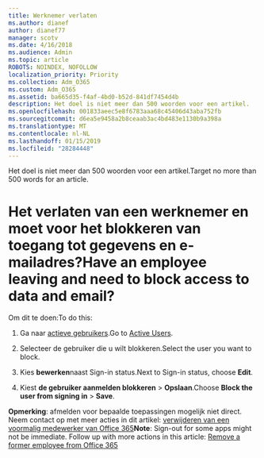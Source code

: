 ```yaml
---
title: Werknemer verlaten
ms.author: dianef
author: dianef77
manager: scotv
ms.date: 4/16/2018
ms.audience: Admin
ms.topic: article
ROBOTS: NOINDEX, NOFOLLOW
localization_priority: Priority
ms.collection: Adm_O365
ms.custom: Adm_O365
ms.assetid: ba665d35-f4af-4bd0-b52d-841df7454d4b
description: Het doel is niet meer dan 500 woorden voor een artikel.
ms.openlocfilehash: 001833aeec5e8f6783aaa68c45406d43aba752fb
ms.sourcegitcommit: d6ea5e9458a2b8ceaab3ac4bd483e1130b9a398a
ms.translationtype: MT
ms.contentlocale: nl-NL
ms.lasthandoff: 01/15/2019
ms.locfileid: "28284448"
---
```

<span data-ttu-id="627cf-103">Het doel is niet meer dan 500 woorden voor een artikel.</span><span class="sxs-lookup"><span data-stu-id="627cf-103">Target no more than 500 words for an article.</span></span>
  
# <a name="have-an-employee-leaving-and-need-to-block-access-to-data-and-email"></a><span data-ttu-id="627cf-104">Het verlaten van een werknemer en moet voor het blokkeren van toegang tot gegevens en e-mailadres?</span><span class="sxs-lookup"><span data-stu-id="627cf-104">Have an employee leaving and need to block access to data and email?</span></span>

<span data-ttu-id="627cf-105">Om dit te doen:</span><span class="sxs-lookup"><span data-stu-id="627cf-105">To do this:</span></span>
  
1. <span data-ttu-id="627cf-106">Ga naar [actieve gebruikers](https://support.office.com/article/https://portal.office.com/adminportal/home.aspx#/users).</span><span class="sxs-lookup"><span data-stu-id="627cf-106">Go to [Active Users](https://support.office.com/article/https://portal.office.com/adminportal/home.aspx#/users).</span></span>
    
2. <span data-ttu-id="627cf-107">Selecteer de gebruiker die u wilt blokkeren.</span><span class="sxs-lookup"><span data-stu-id="627cf-107">Select the user you want to block.</span></span> 
    
3. <span data-ttu-id="627cf-108">Kies **bewerken**naast Sign-in status.</span><span class="sxs-lookup"><span data-stu-id="627cf-108">Next to Sign-in status, choose **Edit**.</span></span> 
    
4. <span data-ttu-id="627cf-109">Kiest **de gebruiker aanmelden blokkeren** \> **Opslaan**.</span><span class="sxs-lookup"><span data-stu-id="627cf-109">Choose **Block the user from signing in** \> **Save**.</span></span> 
    
 <span data-ttu-id="627cf-p101">**Opmerking**: afmelden voor bepaalde toepassingen mogelijk niet direct. Neem contact op met meer acties in dit artikel: [verwijderen van een voormalig medewerker van Office 365](https://support.office.com/article/https://support.office.com/en-us/article/Remove-a-former-employee-from-Office-365-44d96212-4d90-4027-9aa9-a95eddb367d1.aspx)</span><span class="sxs-lookup"><span data-stu-id="627cf-p101">**Note**: Sign-out for some apps might not be immediate. Follow up with more actions in this article: [Remove a former employee from Office 365](https://support.office.com/article/https://support.office.com/en-us/article/Remove-a-former-employee-from-Office-365-44d96212-4d90-4027-9aa9-a95eddb367d1.aspx)</span></span>
  

